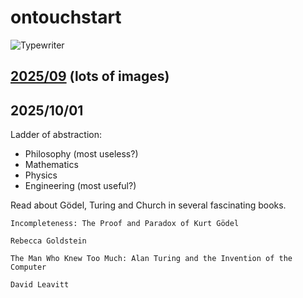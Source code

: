 # ontouchstart

![Typewriter](https://github.com/user-attachments/assets/f287a97e-ee42-49db-b7d8-941190190079)

## [2025/09](2025/09) (lots of images)

## 2025/10/01

Ladder of abstraction: 
- Philosophy (most useless?)
- Mathematics
- Physics
- Engineering (most useful?)

Read about Gödel, Turing and Church in several fascinating books.

```
Incompleteness: The Proof and Paradox of Kurt Gödel

Rebecca Goldstein
```

```
The Man Who Knew Too Much: Alan Turing and the Invention of the Computer

David Leavitt
```








